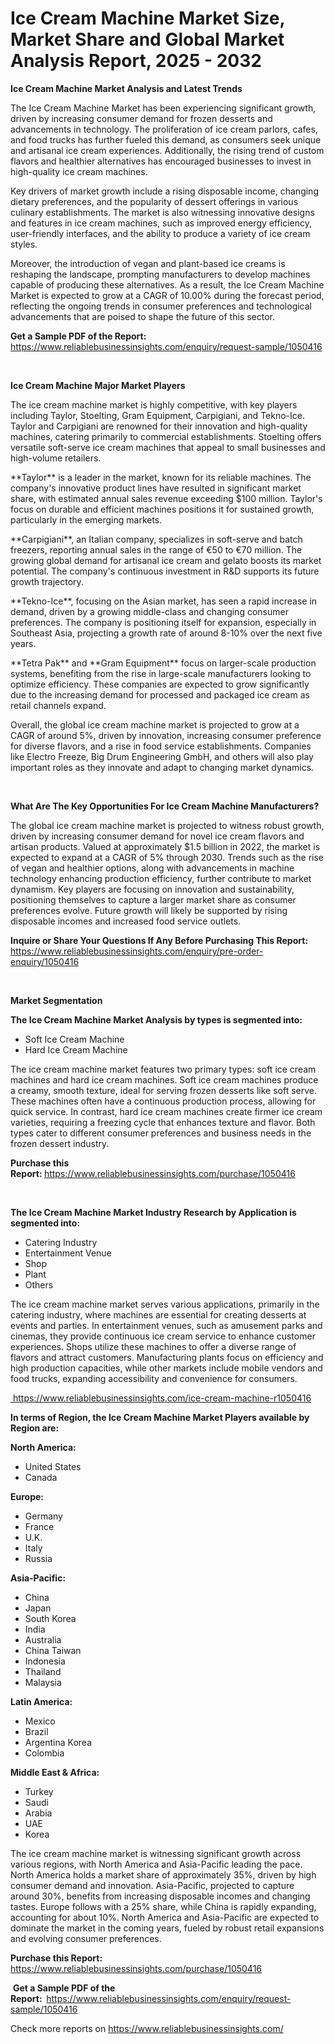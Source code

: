 <p><h1>Ice Cream Machine Market Size, Market Share and Global Market Analysis Report, 2025 - 2032</h1></p><p><strong>Ice Cream Machine Market Analysis and Latest Trends</strong></p>
<p><p>The Ice Cream Machine Market has been experiencing significant growth, driven by increasing consumer demand for frozen desserts and advancements in technology. The proliferation of ice cream parlors, cafes, and food trucks has further fueled this demand, as consumers seek unique and artisanal ice cream experiences. Additionally, the rising trend of custom flavors and healthier alternatives has encouraged businesses to invest in high-quality ice cream machines.</p><p>Key drivers of market growth include a rising disposable income, changing dietary preferences, and the popularity of dessert offerings in various culinary establishments. The market is also witnessing innovative designs and features in ice cream machines, such as improved energy efficiency, user-friendly interfaces, and the ability to produce a variety of ice cream styles. </p><p>Moreover, the introduction of vegan and plant-based ice creams is reshaping the landscape, prompting manufacturers to develop machines capable of producing these alternatives. As a result, the Ice Cream Machine Market is expected to grow at a CAGR of 10.00% during the forecast period, reflecting the ongoing trends in consumer preferences and technological advancements that are poised to shape the future of this sector.</p></p>
<p><strong>Get a Sample PDF of the Report:&nbsp;</strong> <a href="https://www.reliablebusinessinsights.com/enquiry/request-sample/1050416?utm_campaign=3131&utm_medium=2&utm_source=Github&utm_content=ia&utm_term=04042025&utm_id=ice-cream-machine">https://www.reliablebusinessinsights.com/enquiry/request-sample/1050416</a></p>
<p>&nbsp;</p>
<p><strong>Ice Cream Machine Major Market Players</strong></p>
<p><p>The ice cream machine market is highly competitive, with key players including Taylor, Stoelting, Gram Equipment, Carpigiani, and Tekno-Ice. Taylor and Carpigiani are renowned for their innovation and high-quality machines, catering primarily to commercial establishments. Stoelting offers versatile soft-serve ice cream machines that appeal to small businesses and high-volume retailers.</p><p>**Taylor** is a leader in the market, known for its reliable machines. The company's innovative product lines have resulted in significant market share, with estimated annual sales revenue exceeding $100 million. Taylor's focus on durable and efficient machines positions it for sustained growth, particularly in the emerging markets.</p><p>**Carpigiani**, an Italian company, specializes in soft-serve and batch freezers, reporting annual sales in the range of €50 to €70 million. The growing global demand for artisanal ice cream and gelato boosts its market potential. The company's continuous investment in R&D supports its future growth trajectory.</p><p>**Tekno-Ice**, focusing on the Asian market, has seen a rapid increase in demand, driven by a growing middle-class and changing consumer preferences. The company is positioning itself for expansion, especially in Southeast Asia, projecting a growth rate of around 8-10% over the next five years.</p><p>**Tetra Pak** and **Gram Equipment** focus on larger-scale production systems, benefiting from the rise in large-scale manufacturers looking to optimize efficiency. These companies are expected to grow significantly due to the increasing demand for processed and packaged ice cream as retail channels expand.</p><p>Overall, the global ice cream machine market is projected to grow at a CAGR of around 5%, driven by innovation, increasing consumer preference for diverse flavors, and a rise in food service establishments. Companies like Electro Freeze, Big Drum Engineering GmbH, and others will also play important roles as they innovate and adapt to changing market dynamics.</p></p>
<p>&nbsp;</p>
<p><strong>What Are The Key Opportunities For Ice Cream Machine Manufacturers?</strong></p>
<p><p>The global ice cream machine market is projected to witness robust growth, driven by increasing consumer demand for novel ice cream flavors and artisan products. Valued at approximately $1.5 billion in 2022, the market is expected to expand at a CAGR of 5% through 2030. Trends such as the rise of vegan and healthier options, along with advancements in machine technology enhancing production efficiency, further contribute to market dynamism. Key players are focusing on innovation and sustainability, positioning themselves to capture a larger market share as consumer preferences evolve. Future growth will likely be supported by rising disposable incomes and increased food service outlets.</p></p>
<p><strong>Inquire or Share Your Questions If Any Before Purchasing This Report:</strong> <a href="https://www.reliablebusinessinsights.com/enquiry/pre-order-enquiry/1050416?utm_campaign=3131&utm_medium=2&utm_source=Github&utm_content=ia&utm_term=04042025&utm_id=ice-cream-machine">https://www.reliablebusinessinsights.com/enquiry/pre-order-enquiry/1050416</a></p>
<p>&nbsp;</p>
<p><strong>Market Segmentation</strong></p>
<p><strong>The Ice Cream Machine Market Analysis by types is segmented into:</strong></p>
<p><ul><li>Soft Ice Cream Machine</li><li>Hard Ice Cream Machine</li></ul></p>
<p><p>The ice cream machine market features two primary types: soft ice cream machines and hard ice cream machines. Soft ice cream machines produce a creamy, smooth texture, ideal for serving frozen desserts like soft serve. These machines often have a continuous production process, allowing for quick service. In contrast, hard ice cream machines create firmer ice cream varieties, requiring a freezing cycle that enhances texture and flavor. Both types cater to different consumer preferences and business needs in the frozen dessert industry.</p></p>
<p><strong>Purchase this Report:&nbsp;</strong><a href="https://www.reliablebusinessinsights.com/purchase/1050416?utm_campaign=3131&utm_medium=2&utm_source=Github&utm_content=ia&utm_term=04042025&utm_id=ice-cream-machine">https://www.reliablebusinessinsights.com/purchase/1050416</a></p>
<p>&nbsp;</p>
<p><strong>The Ice Cream Machine Market Industry Research by Application is segmented into:</strong></p>
<p><ul><li>Catering Industry</li><li>Entertainment Venue</li><li>Shop</li><li>Plant</li><li>Others</li></ul></p>
<p><p>The ice cream machine market serves various applications, primarily in the catering industry, where machines are essential for creating desserts at events and parties. In entertainment venues, such as amusement parks and cinemas, they provide continuous ice cream service to enhance customer experiences. Shops utilize these machines to offer a diverse range of flavors and attract customers. Manufacturing plants focus on efficiency and high production capacities, while other markets include mobile vendors and food trucks, expanding accessibility and convenience for consumers.</p></p>
<p><a href="https://www.reliablebusinessinsights.com/ice-cream-machine-r1050416?utm_campaign=3131&utm_medium=2&utm_source=Github&utm_content=ia&utm_term=04042025&utm_id=ice-cream-machine">&nbsp;https://www.reliablebusinessinsights.com/ice-cream-machine-r1050416</a></p>
<p><strong>In terms of Region, the Ice Cream Machine Market Players available by Region are:</strong></p>
<p>
    <p> <strong> North America: </strong>
        <ul>
            <li>United States</li>
            <li>Canada</li>
        </ul>
        </p> 
    <p> <strong> Europe: </strong>
        <ul>
            <li>Germany</li>
            <li>France</li>
            <li>U.K.</li>
            <li>Italy</li>
            <li>Russia</li>
        </ul>
        </p> 
    <p> <strong> Asia-Pacific: </strong>
        <ul>
            <li>China</li>
            <li>Japan</li>
            <li>South Korea</li>
            <li>India</li>
            <li>Australia</li>
            <li>China Taiwan</li>
            <li>Indonesia</li>
            <li>Thailand</li>
            <li>Malaysia</li>
        </ul>
        </p> 
    <p> <strong> Latin America: </strong>
        <ul>
            <li>Mexico</li>
            <li>Brazil</li>
            <li>Argentina Korea</li>
            <li>Colombia</li>
        </ul>
        </p> 
    <p> <strong> Middle East & Africa: </strong>
        <ul>
            <li>Turkey</li>
            <li>Saudi</li>
            <li>Arabia</li>
            <li>UAE</li>
            <li>Korea</li>
        </ul>
    </p>
    </p>
<p><p>The ice cream machine market is witnessing significant growth across various regions, with North America and Asia-Pacific leading the pace. North America holds a market share of approximately 35%, driven by high consumer demand and innovation. Asia-Pacific, projected to capture around 30%, benefits from increasing disposable incomes and changing tastes. Europe follows with a 25% share, while China is rapidly expanding, accounting for about 10%. North America and Asia-Pacific are expected to dominate the market in the coming years, fueled by robust retail expansions and evolving consumer preferences.</p></p>
<p><strong>Purchase this Report: </strong><a href="https://www.reliablebusinessinsights.com/purchase/1050416?utm_campaign=3131&utm_medium=2&utm_source=Github&utm_content=ia&utm_term=04042025&utm_id=ice-cream-machine">https://www.reliablebusinessinsights.com/purchase/1050416</a></p>
<p>&nbsp;<strong>Get a Sample PDF of the Report:&nbsp;&nbsp;</strong><a href="https://www.reliablebusinessinsights.com/enquiry/request-sample/1050416?utm_campaign=3131&utm_medium=2&utm_source=Github&utm_content=ia&utm_term=04042025&utm_id=ice-cream-machine">https://www.reliablebusinessinsights.com/enquiry/request-sample/1050416</a></p>
<p><strong></strong></p>
<p>Check more reports on <a href="https://www.reliablebusinessinsights.com/?utm_campaign=3131&utm_medium=2&utm_source=Github&utm_content=ia&utm_term=04042025&utm_id=ice-cream-machine">https://www.reliablebusinessinsights.com/</a></p>